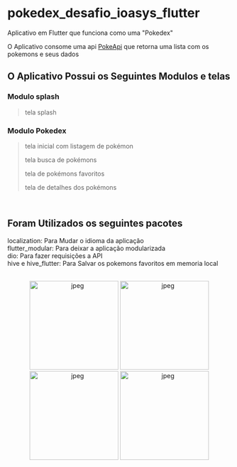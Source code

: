 # pokedex_desafio_ioasys_flutter

<p> Aplicativo em Flutter que funciona como uma "Pokedex"</p>

O Aplicativo consome uma api [PokeApi](https://pokeapi.co/) que retorna uma lista com os pokemons e seus dados <br>
 
## O Aplicativo Possui os Seguintes Modulos e telas
### Modulo splash
>tela splash


### Modulo Pokedex </br>
>tela inicial com listagem de pokémon
>
>tela busca de pokémons
>
>tela de pokémons favoritos
>
>tela de detalhes dos pokémons
>
</br>

## Foram Utilizados os seguintes pacotes
localization: Para Mudar o idioma da aplicação</br>
flutter_modular: Para deixar a aplicação modularizada</br>
dio: Para fazer requisições a API</br>
hive e hive_flutter: Para Salvar os pokemons favoritos em memoria local</br></br>
  
<div align="center">
  <img alt="jpeg" src="https://firebasestorage.googleapis.com/v0/b/projetos-p.appspot.com/o/github%2Fpokedexx%2FWhatsApp%20Image%202022-02-24%20at%2021.47.34.jpeg?alt=media&token=d3e22428-aa15-4c4a-a4e7-0d00eaf85dca" width= 200 />



  <img alt="jpeg" src="https://firebasestorage.googleapis.com/v0/b/projetos-p.appspot.com/o/github%2Fpokedexx%2FWhatsApp%20Image%202022-02-24%20at%2021.47.34%20(1).jpeg?alt=media&token=80549553-f9a7-4b72-a966-21770def325f" width= 200 />




  <img alt="jpeg" src="https://firebasestorage.googleapis.com/v0/b/projetos-p.appspot.com/o/github%2Fpokedexx%2FWhatsApp%20Image%202022-02-24%20at%2021.47.34%20(3).jpeg?alt=media&token=3fd97d5f-cbad-4b89-9102-7a0f4e12c9a8" width= 200 />



  <img alt="jpeg" src="https://firebasestorage.googleapis.com/v0/b/projetos-p.appspot.com/o/github%2Fpokedexx%2FWhatsApp%20Image%202022-02-24%20at%2021.47.34%20(4).jpeg?alt=media&token=529c282c-a402-491b-882e-2126e68d1e35" width= 200 />
</div>
